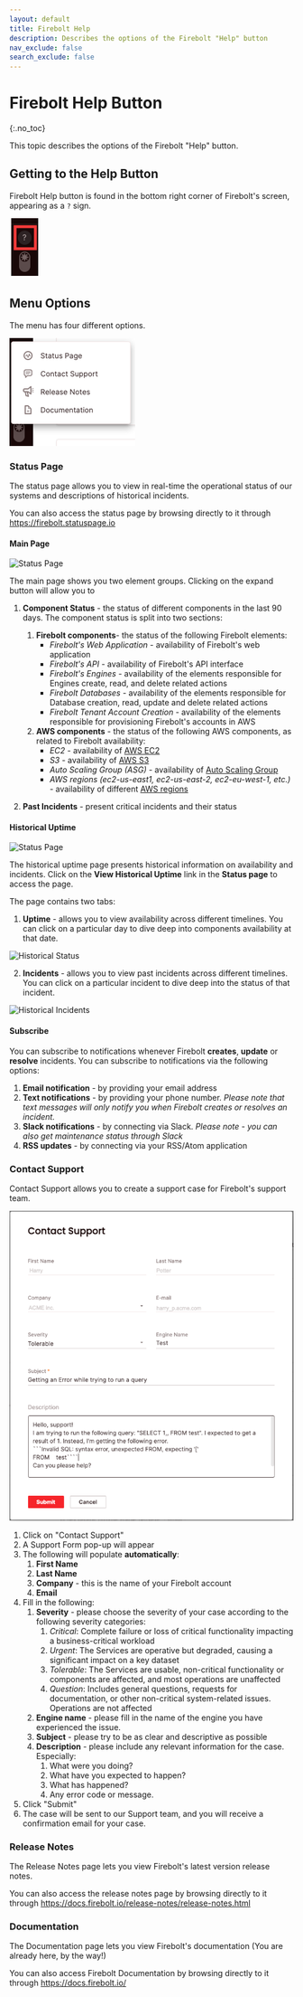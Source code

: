 ```yaml
---
layout: default
title: Firebolt Help
description: Describes the options of the Firebolt "Help" button
nav_exclude: false
search_exclude: false
---
```


# Firebolt Help Button
{:.no_toc}

This topic describes the options of the Firebolt "Help" button.

## Getting to the Help Button
Firebolt Help button is found in the bottom right corner of Firebolt's screen, appearing as a ```?``` sign.

![Help Menu](../assets/images/getting_to_help.png)

## Menu Options

The menu has four different options. 


![Help Menu](../assets/images/help_menu.png)


### Status Page
The status page allows you to view in real-time the operational status of our systems and descriptions of historical incidents. 

You can also access the status page by browsing directly to it through https://firebolt.statuspage.io

#### Main Page

![Status Page](../assets/images/status_page.png)

The main page shows you two element groups. Clicking on the expand button will allow you to 
1. **Component Status** - the status of different components in the last 90 days. The component status is split into two sections:
    1. **Firebolt components**- the status of the following Firebolt elements:
        * *Firebolt's Web Application* - availability of Firebolt's web application 
        * *Firebolt's API*  - availability of Firebolt's API interface
        * *Firebolt's Engines* - availability of the elements responsible for Engines create, read, and delete related actions
        * *Firebolt Databases* - availability of the elements responsible for Database creation, read, update and delete related actions
        * *Firebolt Tenant Account Creation* - availability of the elements responsible for provisioning Firebolt's accounts in AWS
    2. **AWS components** - the status of the following AWS components, as related to Firebolt availability:
        * *EC2* - availability of [AWS EC2](https://docs.aws.amazon.com/AWSEC2/latest/UserGuide/concepts.html)  
        * *S3* - availability of [AWS S3](https://docs.aws.amazon.com/AmazonS3/latest/userguide/Welcome.html)
        * *Auto Scaling Group (ASG)* - availability of [Auto Scaling Group](https://docs.aws.amazon.com/autoscaling/ec2/userguide/auto-scaling-groups.html)
        * *AWS regions (ec2-us-east1, ec2-us-east-2, ec2-eu-west-1, etc.)* - availability of different [AWS regions](https://docs.aws.amazon.com/AWSEC2/latest/UserGuide/using-regions-availability-zones.html)

2. **Past Incidents** - present critical incidents and their status

#### Historical Uptime

![Status Page](../assets/images/status_page_click.png)

The historical uptime page presents historical information on availability and incidents. Click on the **View Historical Uptime** link in the **Status page** to access the page. 

The page contains two tabs:
1. **Uptime** - allows you to view availability across different timelines. You can click on a particular day to dive deep into components availability at that date. 

![Historical Status](../assets/images/historical_status.png)

2. **Incidents** - allows you to view past incidents across different timelines. You can click on a particular incident to dive deep into the status of that incident.

![Historical Incidents](../assets/images/historical_incidents.png)


#### Subscribe
You can subscribe to notifications whenever Firebolt **creates**, **update** or **resolve** incidents. You can subscribe to notifications via the following options:
1. **Email notification** - by providing your email address
2. **Text notifications** - by providing your phone number. 
*Please note that text messages will only notify you when Firebolt creates or resolves an incident.*
3. **Slack notifications** - by connecting via Slack.
*Please note - you can also get maintenance status through Slack* 
4. **RSS updates** - by connecting via your RSS/Atom application

### Contact Support
Contact Support allows you to create a support case for Firebolt's support team.

![Create Case](../assets/images/create_support_case.png)

1. Click on "Contact Support"
2. A Support Form pop-up will appear
3. The following will populate **automatically**:
    1. **First Name**
    2. **Last Name**
    3. **Company** - this is the name of your Firebolt account
    4. **Email**
4. Fill in the following:
    1. **Severity** - please choose the severity of your case according to the following severity categories:
        1. *Critical*: Complete failure or loss of critical functionality impacting a business-critical workload
        2. *Urgent*: The Services are operative but degraded, causing a significant impact on a key dataset
        3. *Tolerable*: The Services are usable, non-critical functionality or components are affected, and most operations are unaffected
        4. *Question*: Includes general questions, requests for documentation, or other non-critical system-related issues. Operations are not affected
    2. **Engine name** - please fill in the name of the engine you have experienced the issue. 
    3. **Subject** - please try to be as clear and descriptive as possible
    4. **Description** - please include any relevant information for the case. Especially:
        1. What were you doing?
        2. What have you expected to happen?
        3. What has happened?
        4. Any error code or message. 
5. Click "Submit"
6. The case will be sent to our Support team, and you will receive a confirmation email for your case. 

### Release Notes
The Release Notes page lets you view Firebolt's latest version release notes.

You can also access the release notes page by browsing directly to it through https://docs.firebolt.io/release-notes/release-notes.html

### Documentation
The Documentation page lets you view Firebolt's documentation (You are already here, by the way!)

You can also access Firebolt Documentation by browsing directly to it through https://docs.firebolt.io/ 
